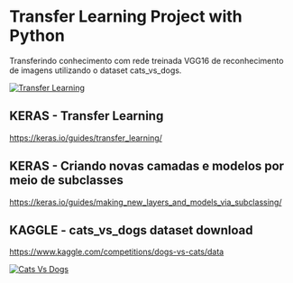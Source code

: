 # Transfer Learning Project with Python
Transferindo conhecimento com rede treinada VGG16 de reconhecimento de imagens utilizando o dataset cats_vs_dogs.

[![Transfer Learning](https://cdn-icons-png.flaticon.com/512/8738/8738679.png "Transfer Learning")](https://www.flaticon.com/br/icone-gratis/transferencia-de-conhecimento_8738679)

## KERAS - Transfer Learning
https://keras.io/guides/transfer_learning/

## KERAS - Criando novas camadas e modelos por meio de subclasses
https://keras.io/guides/making_new_layers_and_models_via_subclassing/

## KAGGLE - cats_vs_dogs dataset download
https://www.kaggle.com/competitions/dogs-vs-cats/data

[![Cats Vs Dogs](https://media.tenor.com/PFFw6tqLS_wAAAAC/cat-force-catisyourfather.gif "Cats Vs Dogs")](https://tenor.com/view/cat-force-catisyourfather-cat-vs-dog-gif-12806997)
